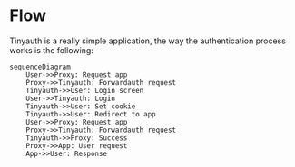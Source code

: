 # Flow

Tinyauth is a really simple application, the way the authentication process works is the following:

```mermaid
sequenceDiagram
    User->>Proxy: Request app
    Proxy->>Tinyauth: Forwardauth request
    Tinyauth->>User: Login screen
    User->>Tinyauth: Login
    Tinyauth->>User: Set cookie
    Tinyauth->>User: Redirect to app
    User->>Proxy: Request app
    Proxy->>Tinyauth: Forwardauth request
    Tinyauth->>Proxy: Success
    Proxy->>App: User request
    App->>User: Response
```
